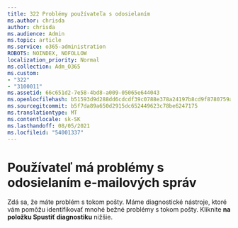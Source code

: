 ```yaml
---
title: 322 Problémy používateľa s odosielaním
ms.author: chrisda
author: chrisda
ms.audience: Admin
ms.topic: article
ms.service: o365-administration
ROBOTS: NOINDEX, NOFOLLOW
localization_priority: Normal
ms.collection: Adm_O365
ms.custom:
- "322"
- "3100011"
ms.assetid: 66c651d2-7e58-4bd8-a009-05065e644043
ms.openlocfilehash: b51593d9d288dd6cdcdf39c0788e378a24197b8cd9f8780759af6d7462843a75
ms.sourcegitcommit: b5f7da89a650d2915dc652449623c78be6247175
ms.translationtype: MT
ms.contentlocale: sk-SK
ms.lasthandoff: 08/05/2021
ms.locfileid: "54001337"
---
```

# <a name="a-user-is-having-issues-sending-email-messages"></a>Používateľ má problémy s odosielaním e-mailových správ

Zdá sa, že máte problém s tokom pošty. Máme diagnostické nástroje, ktoré vám pomôžu identifikovať mnohé bežné problémy s tokom pošty. Kliknite **na položku Spustiť diagnostiku** nižšie.
